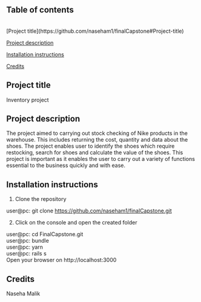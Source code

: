 <h2> Table of contents </h2> <Br>
[Project title](https://github.com/naseham1/finalCapstone#Project-title)

[Project description](https://github.com/naseham1/finalCapstone#Project-description)

[Installation instructions](https://github.com/naseham1/finalCapstone#Installation-instructions)

[Credits](https://github.com/naseham1/finalCapstone#credits)

<h2> Project title </h2>
Inventory project

<h2> Project description </h2>
The project aimed to carrying out stock checking of Nike products in the warehouse. This includes returning the cost, quantity and data about the shoes. The project enables user to identify the shoes which require restocking, search for shoes and calculate the value of the shoes. This project is important as it enables the user to carry out a variety of functions essential to the business quickly and with ease.

<h2> Installation instructions </h2>

1. Clone the repository

user@pc: git clone https://github.com/naseham1/finalCapstone.git

2. Click on the console and open the created folder

user@pc: cd FinalCapstone.git <br>
user@pc: bundle <br>
user@pc: yarn <br>
user@pc: rails s <br>
Open your browser on http://localhost:3000

<h2> Credits </h2>
Naseha Malik
